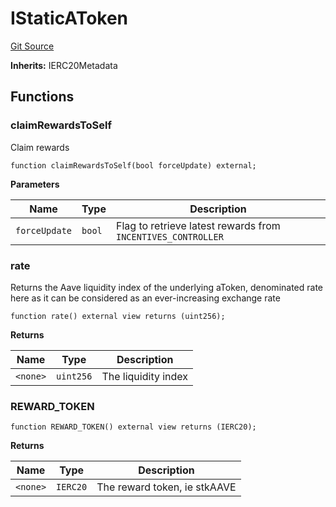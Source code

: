 # IStaticAToken
[Git Source](https://github.com/larrythecucumber321/protocol/blob/77d337b8595ba96d069ded321419b36a61984170/contracts/plugins/assets/aave/ATokenFiatCollateral.sol)

**Inherits:**
IERC20Metadata


## Functions
### claimRewardsToSelf

Claim rewards


```solidity
function claimRewardsToSelf(bool forceUpdate) external;
```
**Parameters**

|Name|Type|Description|
|----|----|-----------|
|`forceUpdate`|`bool`|Flag to retrieve latest rewards from `INCENTIVES_CONTROLLER`|


### rate

Returns the Aave liquidity index of the underlying aToken, denominated rate here
as it can be considered as an ever-increasing exchange rate


```solidity
function rate() external view returns (uint256);
```
**Returns**

|Name|Type|Description|
|----|----|-----------|
|`<none>`|`uint256`|The liquidity index|


### REWARD_TOKEN


```solidity
function REWARD_TOKEN() external view returns (IERC20);
```
**Returns**

|Name|Type|Description|
|----|----|-----------|
|`<none>`|`IERC20`|The reward token, ie stkAAVE|


